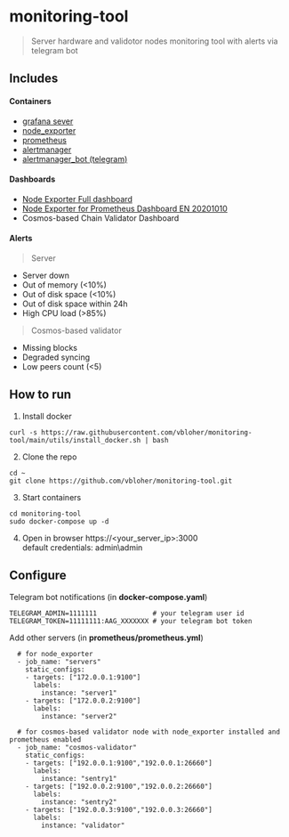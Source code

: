 # monitoring-tool

> Server hardware and validotor nodes monitoring tool with alerts via telegram bot

## Includes

#### Containers
- [grafana sever](https://hub.docker.com/r/grafana/grafana)
- [node_exporter](https://hub.docker.com/r/prom/node-exporter)
- [prometheus](https://hub.docker.com/r/prom/prometheus)
- [alertmanager](https://hub.docker.com/r/prom/alertmanager)
- [alertmanager_bot (telegram)](https://hub.docker.com/r/metalmatze/alertmanager-bot)

#### Dashboards
- [Node Exporter Full dashboard](https://github.com/rfrail3/grafana-dashboards)
- [Node Exporter for Prometheus Dashboard EN 20201010](https://grafana.com/grafana/dashboards/11074)
- Cosmos-based Chain Validator Dashboard

#### Alerts
> Server
- Server down
- Out of memory (<10%)
- Out of disk space (<10%)
- Out of disk space within 24h
- High CPU load (>85%)

> Cosmos-based validator
- Missing blocks
- Degraded syncing
- Low peers count (<5)

## How to run

1. Install docker
```
curl -s https://raw.githubusercontent.com/vbloher/monitoring-tool/main/utils/install_docker.sh | bash
```

2. Clone the repo
```
cd ~
git clone https://github.com/vbloher/monitoring-tool.git 
```

3. Start containers
```
cd monitoring-tool
sudo docker-compose up -d
```

4. Open in browser https://<your_server_ip>:3000 <br>
default credentials: admin\admin

## Configure

Telegram bot notifications (in <b>docker-compose.yaml</b>)
```
TELEGRAM_ADMIN=1111111              # your telegram user id
TELEGRAM_TOKEN=11111111:AAG_XXXXXXX # your telegram bot token
```

Add other servers (in <b>prometheus/prometheus.yml</b>)
```
  # for node_exporter
  - job_name: "servers"
    static_configs:
    - targets: ["172.0.0.1:9100"]
      labels:
        instance: "server1"
    - targets: ["172.0.0.2:9100"]
      labels:
        instance: "server2"
    
  # for cosmos-based validator node with node_exporter installed and prometheus enabled
  - job_name: "cosmos-validator"
    static_configs:
    - targets: ["192.0.0.1:9100","192.0.0.1:26660"]
      labels:
        instance: "sentry1"
    - targets: ["192.0.0.2:9100","192.0.0.2:26660"]
      labels:
        instance: "sentry2"
    - targets: ["192.0.0.3:9100","192.0.0.3:26660"]
      labels:
        instance: "validator"
```
